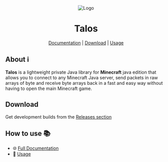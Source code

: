 <div align="center">

<img src="https://s.namemc.com/2d/skin/face.png?id=e9620e94f788b720&scale=20" alt="Logo"/>

# Talos

[Documentation](https://mccteam.github.io/) | [Download](#download) | [Usage](https://mccteam.github.io/guide/usage.html)

</div>

## **About ℹ️**

**Talos** is a lightweight private Java library for **Minecraft** java edition that allows you to connect to any Minecraft Java server, send packets in raw arrays of byte and receive byte arrays back in a fast and easy way without having to open the main Minecraft game.

## Download

Get development builds from the [Releases section](https://github.com/MCCTeam/Minecraft-Console-Client/releases/latest)

## How to use 📚

-   🌐 [Full Documentation](https://mccteam.github.io/)
-   📖 [Usage](https://mccteam.github.io/guide/usage.html)

